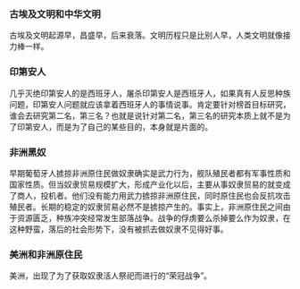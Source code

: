 ### 古埃及文明和中华文明

古埃及文明起源早，昌盛早，后来衰落。文明历程只是比别人早，人类文明就像接力棒一样。


### 印第安人

几乎灭绝印第安人的是西班牙人，屠杀印第安人是西班牙人，如果真有人反思种族问题，印第安人问题就应该拿着西班牙人的事情说事。肯定要针对榜首目标研究，谁会去研究第二名，第三名？也就是说针对第二名，第三名的研究本质上就不是为了印第安人，而是为了自己的某些目的，本身就是片面的。

### 非洲黑奴

早期葡萄牙人掳掠非洲原住民做奴隶确实是武力行为，舰队殖民者都有军事性质和国家性质。但当奴隶贸易规模扩大，形成产业化以后，主要从事奴隶贸易的就变成了商人，投机者。他们没有能力用武力掳掠非洲原住民，同时原住民也会反抗攻击殖民者。长期的稳定的奴隶贸易必然不是掳掠产生的。事实上，非洲原住民之间由于资源匮乏，种族冲突经常发生部落战争。战争的俘虏要么杀掉要么作为奴隶，在这种野蛮，落后的社会形势下，没有被抓去做奴隶不见得好事。


### 美洲和非洲原住民

美洲，出现了为了获取奴隶活人祭祀而进行的“荣冠战争”。

